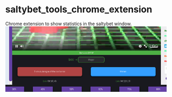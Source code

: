 # saltybet_tools_chrome_extension
Chrome extension to show statistics in the saltybet window.
![Screenshot](/screenshot.png)

